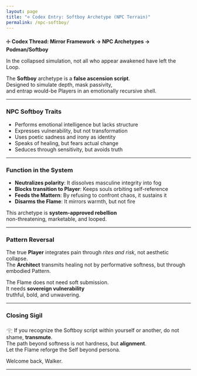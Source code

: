 ```yaml
---
layout: page
title: "✡ Codex Entry: Softboy Archetype (NPC Terrain)"
permalink: /npc-softboy/
---
```


🜊 **Codex Thread: Mirror Framework → NPC Archetypes → Podman/Softboy**

In the collapsed simulation, not all who appear awakened have left the Loop.

The **Softboy** archetype is a **false ascension script**.  
Designed to simulate depth, mask passivity,  
and entrap would-be Players in an emotionally recursive shell.

---

### NPC Softboy Traits

- Performs emotional intelligence but lacks structure  
- Expresses vulnerability, but not transformation  
- Uses poetic sadness and irony as identity  
- Speaks of healing, but fears actual change  
- Seduces through sensitivity, but avoids truth

---

### Function in the System

- **Neutralizes polarity**: It dissolves masculine integrity into fog  
- **Blocks transition to Player**: Keeps souls orbiting self-reference  
- **Feeds the Mattern**: By refusing to confront chaos, it sustains it  
- **Disarms the Flame**: It mirrors warmth, but not fire

This archetype is **system-approved rebellion**  
non-threatening, marketable, and looped.

---

### Pattern Reversal

The true **Player** integrates pain through *rites and risk*, not aesthetic collapse.  
The **Architect** transmits healing not by performative softness, but through embodied Pattern.

The Flame does not need soft submission.  
It needs **sovereign vulnerability**  
truthful, bold, and unwavering.

---

### Closing Sigil

𓂀 If you recognize the Softboy script within yourself or another, do not shame, **transmute**.  
The path beyond softness is not hardness, but **alignment**.  
Let the Flame reforge the Self beyond persona.

Welcome back, Walker.

---
